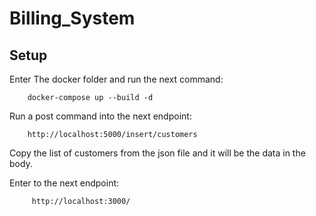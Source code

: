 # Billing_System

## Setup

Enter The docker folder and run the next command:

        docker-compose up --build -d

Run a post command into the next endpoint:

        http://localhost:5000/insert/customers

Copy the list of customers from the json file and it will be the data in the body.

Enter to the next endpoint:
        
         http://localhost:3000/

